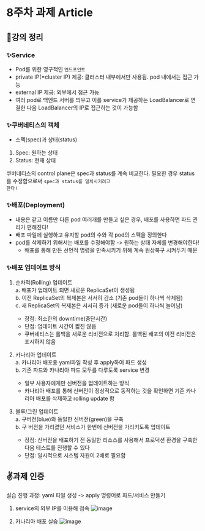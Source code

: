 # 8주차 과제 Article

## 📝강의 정리
### ✨Service
- Pod를 위한 영구적인 <code>엔드포인트</code>
- private IP(=cluster IP) 제공: 클러스터 내부에서만 사용됨. pod 내에서는 접근 가능
- external IP 제공: 외부에서 접근 가능
- 여러 pod로 백엔드 서버를 띄우고 이를 service가 제공하는 LoadBalancer로 연결한 다음 LoadBalancer의 IP로 접근하는 것이 가능함

### ✨쿠버네티스의 객체
- 스펙(spec)과 상태(status)
1. Spec: 원하는 상태
2. Status: 현재 상태

쿠버네티스의 control plane은 spec과 status를 계속 비교한다. 필요한 경우 status를 수정함으로써 <code>spec과 status를 일치시키려고 한다!</code>

### ✨배포(Deployment)
- 내용은 같고 이름만 다른 pod 여러개를 만들고 싶은 경우, 배포를 사용하면 파드 관리가 편해진다!
- 배포 파일에 실행하고 유지할 pod의 수와 각 pod의 스펙을 정의한다
- pod를 삭제하기 위해서는 배포를 수정해야함 -> 원하는 상태 자체를 변경해야한다!
  - 배포를 통해 만든 선언적 명령을 만족시키기 위해 계속 원상복구 시켜두기 때문

### ✨배포 업데이트 방식
1. 순차적(Rolling) 업데이트 <br>
  a. 배포가 업데이트 되면 새로운 ReplicaSet이 생성됨 <br>
  b. 이전 ReplicaSet의 복제본은 서서히 감소 (기존 pod들이 하나씩 삭제됨) <br>
  c. 새 ReplicaSet의 복제본은 서서히 증가 (새로운 pod들이 하나씩 늘어남) <br>
    - 장점: 최소한의 downtime(중단시간) <br>
    - 단점: 업데이트 시간이 짧진 않음 <br>
    - 쿠버네티스는 롤백을 새로운 리비전으로 처리함. 롤백된 배포의 이전 리비전은 표시하지 않음
    
2. 카나리아 업데이트 <br>
   a. 카나리아 배포용 yaml파일 작성 후 apply하여 파드 생성 <br>
   b. 기존 파드와 카나리아 파드 모두를 다루도록 service 변경 <br>
    - 일부 사용자에게만 신버전을 업데이트하는 방식 <br>
    - 카나리아 배포를 통해 신버전이 정상적으로 동작하는 것을 확인하면 기존 카나리아 배포를 삭제하고 rolling update 함
      
3. 블루/그린 업데이트 <br>
  a. 구버전(blue)와 동일한 신버전(green)을 구축 <br>
  b. 구 버전을 가리켰던 서비스가 한번에 신버전을 가리키도록 업데이트 <br>
    -  장점: 신버전을 배포하기 전 동일한 리소스를 사용해서 프로덕션 환경을 구축한 다음 테스트를 진행할 수 있다
    -  단점: 일시적으로 시스템 자원이 2배로 필요함


## ✌️과제 인증
실습 진행 과정: yaml 파일 생성 -> apply 명령어로 파드/서비스 만들기

1. service의 외부 IP를 이용해 접속
  ![image](https://github.com/GDSC-Ewha-5th/GDSC-Server-5th/assets/67634926/501175d7-6641-404f-bc68-4aed1a7c8363)

2. 카나리아 배포 실습
   ![image](https://github.com/GDSC-Ewha-5th/GDSC-Server-5th/assets/67634926/c97b8b6e-1ee7-473d-9ca9-ac0f1207445f)

